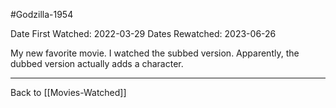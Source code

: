 #Godzilla-1954

Date First Watched:  2022-03-29
Dates Rewatched:  2023-06-26

My new favorite movie.  I watched the subbed version.  Apparently, the dubbed version actually adds a character.

---
Back to [[Movies-Watched]]